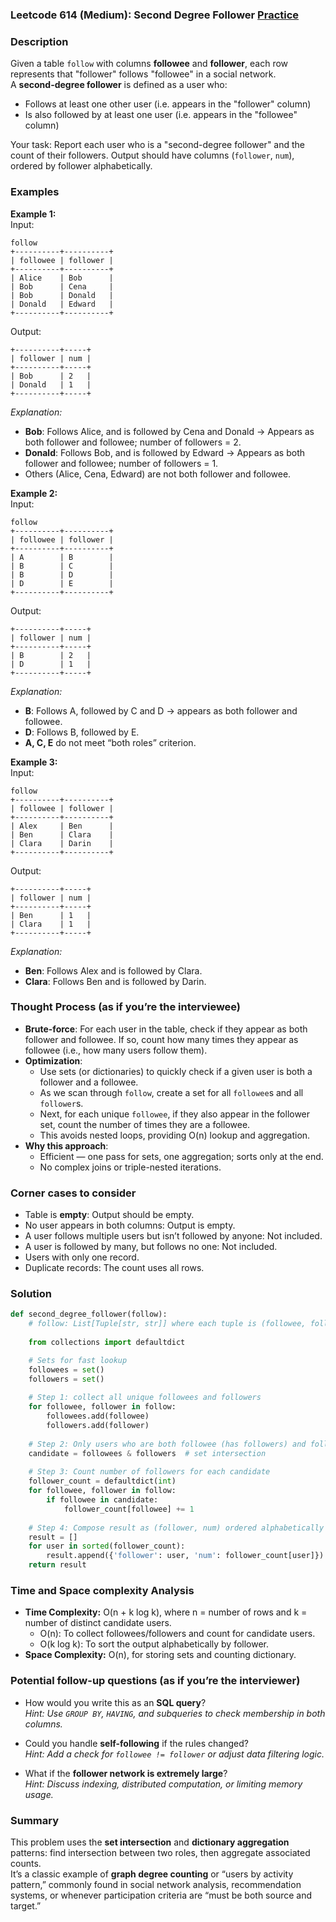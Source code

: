 ### Leetcode 614 (Medium): Second Degree Follower [Practice](https://leetcode.com/problems/second-degree-follower)

### Description  
Given a table `follow` with columns **followee** and **follower**, each row represents that "follower" follows "followee" in a social network.  
A **second-degree follower** is defined as a user who:
- Follows at least one other user (i.e. appears in the "follower" column)
- Is also followed by at least one user (i.e. appears in the "followee" column)

Your task: 
Report each user who is a "second-degree follower" and the count of their followers. Output should have columns (`follower`, `num`), ordered by follower alphabetically.

### Examples  

**Example 1:**  
Input:  
```
follow
+----------+----------+
| followee | follower |
+----------+----------+
| Alice    | Bob      |
| Bob      | Cena     |
| Bob      | Donald   |
| Donald   | Edward   |
+----------+----------+
```
Output:  
```
+----------+-----+
| follower | num |
+----------+-----+
| Bob      | 2   |
| Donald   | 1   |
+----------+-----+
```
*Explanation:*
- **Bob**: Follows Alice, and is followed by Cena and Donald → Appears as both follower and followee; number of followers = 2.
- **Donald**: Follows Bob, and is followed by Edward → Appears as both follower and followee; number of followers = 1.
- Others (Alice, Cena, Edward) are not both follower and followee.

**Example 2:**  
Input:  
```
follow
+----------+----------+
| followee | follower |
+----------+----------+
| A        | B        |
| B        | C        |
| B        | D        |
| D        | E        |
+----------+----------+
```
Output:  
```
+----------+-----+
| follower | num |
+----------+-----+
| B        | 2   |
| D        | 1   |
+----------+-----+
```
*Explanation:*
- **B**: Follows A, followed by C and D → appears as both follower and followee.
- **D**: Follows B, followed by E.
- **A, C, E** do not meet “both roles” criterion.

**Example 3:**  
Input:  
```
follow
+----------+----------+
| followee | follower |
+----------+----------+
| Alex     | Ben      |
| Ben      | Clara    |
| Clara    | Darin    |
+----------+----------+
```
Output:  
```
+----------+-----+
| follower | num |
+----------+-----+
| Ben      | 1   |
| Clara    | 1   |
+----------+-----+
```
*Explanation:*
- **Ben**: Follows Alex and is followed by Clara.
- **Clara**: Follows Ben and is followed by Darin.

### Thought Process (as if you’re the interviewee)  
- **Brute-force**: For each user in the table, check if they appear as both follower and followee. If so, count how many times they appear as followee (i.e., how many users follow them).  
- **Optimization**:  
  - Use sets (or dictionaries) to quickly check if a given user is both a follower and a followee.
  - As we scan through `follow`, create a set for all `followee`s and all `follower`s.
  - Next, for each unique `followee`, if they also appear in the follower set, count the number of times they are a followee.
  - This avoids nested loops, providing O(n) lookup and aggregation.
- **Why this approach**:  
  - Efficient — one pass for sets, one aggregation; sorts only at the end.
  - No complex joins or triple-nested iterations.

### Corner cases to consider  
- Table is **empty**: Output should be empty.
- No user appears in both columns: Output is empty.
- A user follows multiple users but isn’t followed by anyone: Not included.
- A user is followed by many, but follows no one: Not included.
- Users with only one record.
- Duplicate records: The count uses all rows.

### Solution

```python
def second_degree_follower(follow):
    # follow: List[Tuple[str, str]] where each tuple is (followee, follower)
    
    from collections import defaultdict

    # Sets for fast lookup
    followees = set()
    followers = set()
    
    # Step 1: collect all unique followees and followers
    for followee, follower in follow:
        followees.add(followee)
        followers.add(follower)
    
    # Step 2: Only users who are both followee (has followers) and follower (follows someone else)
    candidate = followees & followers  # set intersection
    
    # Step 3: Count number of followers for each candidate
    follower_count = defaultdict(int)
    for followee, follower in follow:
        if followee in candidate:
            follower_count[followee] += 1
    
    # Step 4: Compose result as (follower, num) ordered alphabetically
    result = []
    for user in sorted(follower_count):
        result.append({'follower': user, 'num': follower_count[user]})
    return result
```

### Time and Space complexity Analysis  

- **Time Complexity:** O(n + k log k), where n = number of rows and k = number of distinct candidate users.
  - O(n): To collect followees/followers and count for candidate users.
  - O(k log k): To sort the output alphabetically by follower.
- **Space Complexity:** O(n), for storing sets and counting dictionary.

### Potential follow-up questions (as if you’re the interviewer)  

- How would you write this as an **SQL query**?  
  *Hint: Use `GROUP BY`, `HAVING`, and subqueries to check membership in both columns.*

- Could you handle **self-following** if the rules changed?  
  *Hint: Add a check for `followee != follower` or adjust data filtering logic.*

- What if the **follower network is extremely large**?  
  *Hint: Discuss indexing, distributed computation, or limiting memory usage.*

### Summary

This problem uses the **set intersection** and **dictionary aggregation** patterns: find intersection between two roles, then aggregate associated counts.  
It’s a classic example of **graph degree counting** or “users by activity pattern,” commonly found in social network analysis, recommendation systems, or whenever participation criteria are “must be both source and target.”